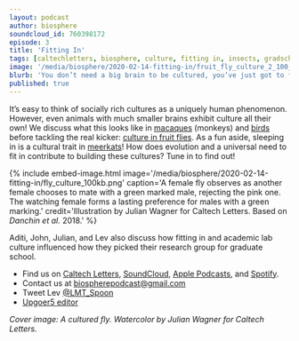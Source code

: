 ```yaml
---
layout: podcast
author: biosphere
soundcloud_id: 760398172
episode: 3
title: 'Fitting In'
tags: [caltechletters, biosphere, culture, fitting in, insects, gradschool, lab]
image: '/media/biosphere/2020-02-14-fitting-in/fruit_fly_culture_2_100_kb_no_background.png'
blurb: 'You don’t need a big brain to be cultured, you’ve just got to fit in. Even insects know how it’s done!'
published: true
---
```


It’s easy to think of socially rich cultures as a uniquely human phenomenon. However, even animals with much smaller brains exhibit culture all their own! We discuss what this looks like in <a href="https://www.washingtonpost.com/archive/1997/12/10/monkey-culture/7d0918a9-22da-4e06-92b7-e9546789fe69/" target="_blank">macaques</a> (monkeys) and <a href="http://europepmc.org/backend/ptpmcrender.fcgi?accid=PMC4344839&blobtype=pdf" target="_blank">birds</a> before tackling the real kicker: <a href="https://doi.org/10.1126/science.aat1590" target="_blank">culture in fruit flies</a>. As a fun aside, sleeping in is a cultural trait in <a href="https://doi.org/10.1098/rspb.2010.0611" target="_blank">meerkats</a>! How does evolution and a universal need to fit in contribute to building these cultures? Tune in to find out!


{% include embed-image.html image='/media/biosphere/2020-02-14-fitting-in/fly_culture_100kb.png' caption='A female fly observes as another female chooses to mate with a green marked male, rejecting the pink one. The watching female forms a lasting preference for males with a green marking.' credit='Illustration by Julian Wagner for Caltech Letters. Based on <i>Danchin et al.</i> 2018.' %}

Aditi, John, Julian, and Lev also discuss how fitting in and academic lab culture influenced how they picked their research group for graduate school.

- Find us on <a href="https://caltechletters.org/podcasts/" target="_blank">Caltech Letters</a>, <a href="https://soundcloud.com/caltechletters" target="_blank">SoundCloud</a>, <a href="https://podcasts.apple.com/us/podcast/caltech-letters/id1490801437" target="_blank">Apple Podcasts</a>, and <a href="https://open.spotify.com/show/3yofTYbe1OWjzUAYHKPdzv" target="_blank">Spotify</a>.
- Contact us at [biospherepodcast@gmail.com](mailto:biospherepodcast@gmail.com)
- Tweet Lev <a href="https://twitter.com/LMT_Spoon" target="_blank">@LMT_Spoon</a>
- <a href="https://splasho.com/upgoer5/" target="_blank">Upgoer5 editor</a>

<i>Cover image: A cultured fly. Watercolor by Julian Wagner for Caltech Letters.</i>
